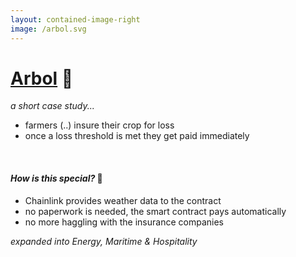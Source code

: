 ```yaml
---
layout: contained-image-right 
image: /arbol.svg
---
```


# <span class="flex font-bold">[Arbol](https://www.arbolmarket.com/) 🌾</span>
*a short case study...*

<v-click>

- farmers (..) insure their crop for loss
- once a loss threshold is met they get paid immediately

<br />

</v-click>

<v-click>

#### *How is this special?* 🧐

</v-click>

<v-clicks>

- Chainlink provides weather data to the contract
- no paperwork is needed, the smart contract pays automatically
- no more haggling with the insurance companies

*expanded into Energy, Maritime & Hospitality*

</v-clicks>

<!--
# Special
- nur Internet benoetigt
-->
